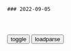 ```tip
### 2022-09-05
```

<table id="tbc" style="white-space:pre-wrap">
</table>
<button onclick="toggleb()">toggle</button>
<button onclick="loadparse()">loadparse</button>
<br>
<!-- 🌸<br>🍅-　-🍑<hr>🍀 -->
<pre>
<textarea rows="30" cols="100" style="display: none" id="tar">

家长给初中儿子收拾书桌，发现一画册很生气，网友却说别多管闲事
https://mbd.baidu.com/newspage/data/landingsuper?context=%7B%22nid%22%3A%22news_10344021754323385390%22%7D&n_type=-1&p_from=-1

<font size="1" style="color:#DCDCDC">2022-09-05</font>

客厅金色挂钟全铜欧式挂钟 书房静音挂钟 卧室挂钟-淘宝网
https://item.taobao.com/item.htm?id=605890718612

https://img.alicdn.com/imgextra/i2/2971075171/O1CN01mvUcKM1o4McZv34po_!!2971075171.jpg

<font size="1" style="color:#DCDCDC">2022-09-05</font>

钟表挂钟客厅家用时尚2021新款创意孔雀挂表现代简约轻奢时钟挂墙-tmall.com天猫
https://detail.tmall.com/item.htm?id=538673121241

https://img.alicdn.com/imgextra/i4/2954141823/O1CN01ylrOoF1PKyV5pdK84_!!2954141823.jpg

<font size="1" style="color:#DCDCDC">2022-09-05</font>

乾隆与雍正不合？为何一上位就毁掉雍正改革，雍正又改了什么？
https://mbd.baidu.com/newspage/data/videolanding?nid=sv_3465096875829724126&sourceFrom=pc_feedlist

清朝的财郑大厦开始崩塌，嘉庆即位后，财郑管理彻底崩溃。

<font size="1" style="color:#DCDCDC">2022-09-05</font>

超级：女人的裙子到底能藏多少武器？枪我也忍了，大炮是什么鬼
https://mbd.baidu.com/newspage/data/videolanding?nid=sv_12196372619731037964&sourceFrom=pc_feedlist

<font size="1" style="color:#DCDCDC">2022-09-05</font>

洪秀全定都南京后，为何如此奢华无度？住在天王府11年都不肯出门
https://mbd.baidu.com/newspage/data/videolanding?nid=sv_12948654421181182628&sourceFrom=rec

他当然知道杨秀清在说谎，但是他们这个组织本来就是靠谎言支撑的，他要是轻易地戳穿杨秀清的谎言，自己的威信可能也会跌落。

<font size="1" style="color:#DCDCDC">2022-09-05</font>

卡德罗夫想辞职？克宫：他将继续领导车臣
https://mbd.baidu.com/newspage/data/landingsuper?context=%7B%22nid%22%3A%22news_9716088653539195124%22%7D&n_type=1&p_from=3

卡德罗夫宣称将考虑辞去俄罗斯联邦车臣共和国总统的职务，理由是“我任职已经太久了”。

我认为在被踢出去之前，我的时间已经到了，

“我曾经是最年轻、最缺乏经验的那个，现在我仍然如此缺乏经验，但我的青春已经一去不复返。我们车臣人有一句谚语，‘准时离开的客人更令人愉快”。

<font size="1" style="color:#DCDCDC">2022-09-05</font>

张文木：苏联亡虢，“失在于郑，不在于制”——兼论戈尔巴乔夫改g的错误性质
https://mbd.baidu.com/newspage/data/landingsuper?context=%7B%22nid%22%3A%22news_9537139644191915448%22%7D&n_type=-1&p_from=-1

https://pics6.baidu.com/feed/0824ab18972bd407a3d772abab2a795b0eb30986.png?token=7d33c30edf9dccdea445589d946f2d96

熟读唐人封建论，莫从子厚返文王。

柳宗说：“夫不得已，非公之大者也，私其力于已也，私其卫于子孙也。

<font size="1" style="color:#DCDCDC">2022-09-05</font>

让我想一百年我也想不到，原来迷宫还能这么走？
https://m.thepaper.cn/baijiahao_19743645

先准备一块橡皮，其形状和迷宫的路径相同，然后握住橡皮的起点和终点拉直，
https://imagepphcloud.thepaper.cn/pph/image/214/168/253.gif

在画图软件里用红色和蓝色两个油漆桶，把迷宫精准的分为两个部分，
https://imagepphcloud.thepaper.cn/pph/image/214/168/258.jpg

Cell Automan 算法
https://imagepphcloud.thepaper.cn/pph/image/214/168/264.gif

粒子扩散的模型
https://imagepphcloud.thepaper.cn/pph/image/214/168/266.gif

注水之重力引擎
https://imagepphcloud.thepaper.cn/pph/image/214/168/278.gif

这位老哥用物理引擎模拟了无数道闪电穿梭在迷宫内部，当闪电触及到不导电的墙体之后，就自动消失了，直到有一道闪电成功从入口顺利通往出口。
https://imagepphcloud.thepaper.cn/pph/image/214/168/283.gif

把几个多边形更好的排列组合，以便让这些多边形之间接触面积最大化。
https://imagepphcloud.thepaper.cn/pph/image/214/168/286.gif

<font size="1" style="color:#DCDCDC">2022-09-05</font>

极目锐评｜“90％学生被取消学籍系因游戏”引争议，游戏真的那么无辜吗？_腾讯新闻
https://new.qq.com/rain/a/20220905A01XAX00

<font size="1" style="color:#DCDCDC">2022-09-05</font>

面对吸血资本家，温铁军教授终于愤怒发言：你们要用命还
https://mbd.baidu.com/newspage/data/videolanding?nid=sv_13195754000032068848&sourceFrom=pc_feedlist

<font size="1" style="color:#DCDCDC">2022-09-05</font>

</textarea>
</pre>
<!-- 🍀<br>🍑-　-🍅<hr>🌸 -->

```note
```

<script src="https://code.jquery.com/jquery-1.11.3.min.js" type="text/javascript"></script>

<script src="https://cdnjs.cloudflare.com/ajax/libs/fancybox/3.5.7/jquery.fancybox.min.js"></script>
<link rel="stylesheet" type="text/css" href="https://cdnjs.cloudflare.com/ajax/libs/fancybox/3.5.7/jquery.fancybox.min.css">

<script type="text/javascript">

var __urlRegex = /(\b(https?|ftp|file):\/\/[-A-Z0-9+&@#\/%?=~_|!:,.;]*[-A-Z0-9+&@#\/%=~_|])/ig;
var __imgRegex = /\.(?:jpe?g|gif|png|webp)$/i;

loadparse();

function parseURL($string){

    var exp = __urlRegex;
    return $string.replace(exp,function(match){
            __imgRegex.lastIndex=0;
            if(__imgRegex.test(match)){
                return '<a data-fancybox="gallery" href="' + match.replace("/p=700", "")
                 + '"><img src="' + match.replace("/p=700", "/p=160x200")+'" width="64"></a>';
            }
            else{
                return '<a href="' + match + '" target="_blank">' + match + '</a>';
            }
        }
    );
}

function loadparse() {
  tbc.innerHTML = parseURL(tar.value);
}

function toggleb() {
  var x = document.getElementById("tar");
  if (x.style.display === "none") {
    x.style.display = "";
  } else {
    x.style.display = "none";
  }
}

</script>
